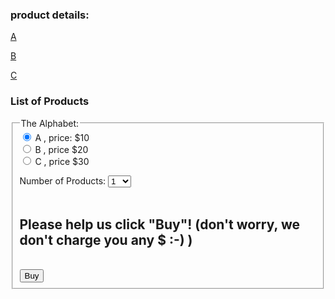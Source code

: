 <!--- ## Welcome to GitHub Pages

You can use the [editor on GitHub](https://github.com/Ranran15/shops.github.io/edit/master/index.md) to maintain and preview the content for your website in Markdown files.

Whenever you commit to this repository, GitHub Pages will run [Jekyll](https://jekyllrb.com/) to rebuild the pages in your site, from the content in your Markdown files. --->

### product details:
[A](https://ranran15.github.io/shops.github.io/images/a.png)

[B](https://ranran15.github.io/shops.github.io/images/b.png)

[C](https://ranran15.github.io/shops.github.io/images/c.png)

### List of Products 

<form onsubmit="alertBuy()">
  <fieldset>
    <legend>The Alphabet:</legend>
  <input id="productInput" type="radio" name="product" value="A" checked > A  , price: $10<br>
  <input id="productInput" type="radio" name="product" value="B" > B  , price $20<br>
  <input id="productInput" type="radio" name="product" value="C" > C   , price $30<br>
  
  Number of Products: 
  <select id="numSelect" name="num">
    <option value="1">1</option>
    <option value="2">2</option>
    <option value="3">3</option>
    <option value="4">4</option>
    <option value="5">5</option>
    <option value="6">6</option>
    <option value="7">7</option>
    <option value="8">8</option>
    <option value="9">9</option>
    <option value="10">10</option>
  </select><br><br>
  
  ## Please help us click "Buy"! (don't worry, we don't charge you any $ :-) )
  <br>
  <input type="submit" name="submit_btn" value="Buy">
 </fieldset>
</form>


<script src="script.js"></script>
<script>
  !function(f,b,e,v,n,t,s){if(f.fbq)return;n=f.fbq=function(){n.callMethod?
n.callMethod.apply(n,arguments):n.queue.push(arguments)};if(!f._fbq)f._fbq=n;
n.push=n;n.loaded=!0;n.version="2.0";n.queue=[];t=b.createElement(e);t.async=!0;
t.src=v;s=b.getElementsByTagName(e)[0];s.parentNode.insertBefore(t,s)}(window,
document,"script","https://connect.facebook.net/en_US/fbevents.js");
// If you want to add your own JS, add something like
fbq('init', '3771134922928632');
// Don't use fbq('track')! You might interfere with other people's pixels as you browse the web. Instead,
// if you need to experiment with pixel fires, use fbq('trackSingle', '3771134922928632', 'PageView');
//fbq('trackSingle', '3771134922928632', 'PageView');
 fbq('trackSingle', 'Purchase', {
      value: 10,
      currency: 'USD',
      contents: [
        {
          id: 'DB_1',
          quantity: 1
        },
        {
          id: 'DB_2',
          quantity: 2
        }],
      content_type: 'product',
    });
</script>
